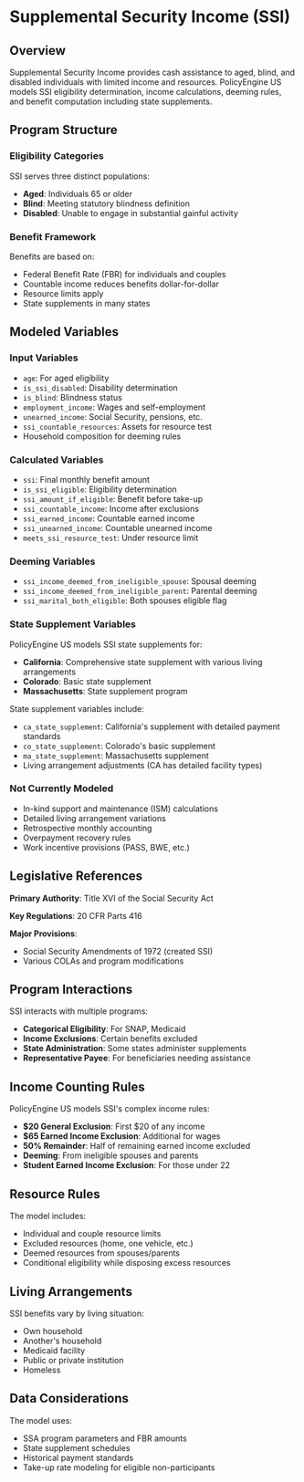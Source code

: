# Supplemental Security Income (SSI)

## Overview

Supplemental Security Income provides cash assistance to aged, blind, and disabled individuals with limited income and resources. PolicyEngine US models SSI eligibility determination, income calculations, deeming rules, and benefit computation including state supplements.

## Program Structure

### Eligibility Categories

SSI serves three distinct populations:
- **Aged**: Individuals 65 or older
- **Blind**: Meeting statutory blindness definition
- **Disabled**: Unable to engage in substantial gainful activity

### Benefit Framework

Benefits are based on:
- Federal Benefit Rate (FBR) for individuals and couples
- Countable income reduces benefits dollar-for-dollar
- Resource limits apply
- State supplements in many states

## Modeled Variables

### Input Variables
- `age`: For aged eligibility
- `is_ssi_disabled`: Disability determination
- `is_blind`: Blindness status
- `employment_income`: Wages and self-employment
- `unearned_income`: Social Security, pensions, etc.
- `ssi_countable_resources`: Assets for resource test
- Household composition for deeming rules

### Calculated Variables
- `ssi`: Final monthly benefit amount
- `is_ssi_eligible`: Eligibility determination
- `ssi_amount_if_eligible`: Benefit before take-up
- `ssi_countable_income`: Income after exclusions
- `ssi_earned_income`: Countable earned income
- `ssi_unearned_income`: Countable unearned income
- `meets_ssi_resource_test`: Under resource limit

### Deeming Variables
- `ssi_income_deemed_from_ineligible_spouse`: Spousal deeming
- `ssi_income_deemed_from_ineligible_parent`: Parental deeming
- `ssi_marital_both_eligible`: Both spouses eligible flag

### State Supplement Variables

PolicyEngine US models SSI state supplements for:
- **California**: Comprehensive state supplement with various living arrangements
- **Colorado**: Basic state supplement
- **Massachusetts**: State supplement program

State supplement variables include:
- `ca_state_supplement`: California's supplement with detailed payment standards
- `co_state_supplement`: Colorado's basic supplement
- `ma_state_supplement`: Massachusetts supplement
- Living arrangement adjustments (CA has detailed facility types)

### Not Currently Modeled
- In-kind support and maintenance (ISM) calculations
- Detailed living arrangement variations
- Retrospective monthly accounting
- Overpayment recovery rules
- Work incentive provisions (PASS, BWE, etc.)

## Legislative References

**Primary Authority**: Title XVI of the Social Security Act

**Key Regulations**: 20 CFR Parts 416

**Major Provisions**:
- Social Security Amendments of 1972 (created SSI)
- Various COLAs and program modifications

## Program Interactions

SSI interacts with multiple programs:
- **Categorical Eligibility**: For SNAP, Medicaid
- **Income Exclusions**: Certain benefits excluded
- **State Administration**: Some states administer supplements
- **Representative Payee**: For beneficiaries needing assistance

## Income Counting Rules

PolicyEngine US models SSI's complex income rules:
- **$20 General Exclusion**: First $20 of any income
- **$65 Earned Income Exclusion**: Additional for wages
- **50% Remainder**: Half of remaining earned income excluded
- **Deeming**: From ineligible spouses and parents
- **Student Earned Income Exclusion**: For those under 22

## Resource Rules

The model includes:
- Individual and couple resource limits
- Excluded resources (home, one vehicle, etc.)
- Deemed resources from spouses/parents
- Conditional eligibility while disposing excess resources

## Living Arrangements

SSI benefits vary by living situation:
- Own household
- Another's household
- Medicaid facility
- Public or private institution
- Homeless

## Data Considerations

The model uses:
- SSA program parameters and FBR amounts
- State supplement schedules
- Historical payment standards
- Take-up rate modeling for eligible non-participants